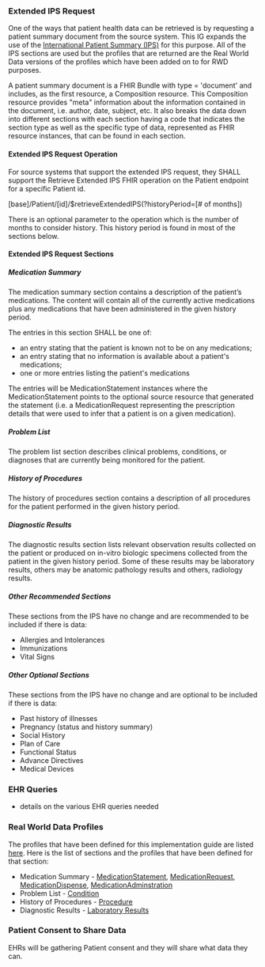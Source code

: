 ### Extended IPS Request
One of the ways that patient health data can be retrieved is by requesting a patient summary document from the source system.  This IG expands the use of the [International Patient Summary (IPS)](https://hl7.org/fhir/uv/ips/ipsStructure.html) for this purpose.  All of the IPS sections are used but the profiles that are returned are the Real World Data versions of the profiles which have been added on to for RWD purposes.

A patient summary document is a FHIR Bundle with type = 'document' and includes, as the first resource, a Composition resource.  This Composition resource provides "meta" information about the information contained in the document, i.e. author, date, subject, etc.  It also breaks the data down into different sections with each section having a code that indicates the section type as well as the specific type of data, represented as FHIR resource instances, that can be found in each section.

#### Extended IPS Request Operation
For source systems that support the extended IPS request, they SHALL support the Retrieve Extended IPS FHIR operation on the Patient endpoint for a specific Patient id.

[base]/Patient/[id]/$retrieveExtendedIPS(?historyPeriod=[# of months])

There is an optional parameter to the operation which is the number of months to consider history.  This history period is found in most of the sections below.

#### Extended IPS Request Sections
##### Medication Summary
The medication summary section contains a description of the patient’s medications.  The content will contain all of the currently active medications plus any medications that have been administered in the given history period.

The entries in this section SHALL be one of:

* an entry stating that the patient is known not to be on any medications;
* an entry stating that no information is available about a patient's medications;
* one or more entries listing the patient's medications

The entries will be MedicationStatement instances where the MedicationStatement points to the optional source resource that generated the statement (i.e. a MedicationRequest representing the prescription details that were used to infer that a patient is on a given medication).

##### Problem List
The problem list section describes clinical problems, conditions, or diagnoses that are currently being monitored for the patient.

##### History of Procedures
The history of procedures section contains a description of all procedures for the patient performed in the given history period.

##### Diagnostic Results
The diagnostic results section lists relevant observation results collected on the patient or produced on in-vitro biologic specimens collected from the patient in the given history period.  Some of these results may be laboratory results, others may be anatomic pathology results and others, radiology results.

##### Other Recommended Sections
These sections from the IPS have no change and are recommended to be included if there is data:

* Allergies and Intolerances
* Immunizations
* Vital Signs

##### Other Optional Sections
These sections from the IPS have no change and are optional to be included if there is data:

* Past history of illnesses
* Pregnancy (status and history summary)
* Social History
* Plan of Care
* Functional Status
* Advance Directives
* Medical Devices

### EHR Queries
 * details on the various EHR queries needed

### Real World Data Profiles
The profiles that have been defined for this implementation guide are listed [here](artifacts.html).  Here is the list of sections and the profiles that have been defined for that section:

* Medication Summary - [MedicationStatement](StructureDefinition-MedicationStatementRwd.html), [MedicationRequest](StructureDefinition-MedicationRequestRwd.html), [MedicationDispense](StructureDefinition-MedicationDispenseRwd.html), [MedicationAdminstration](StructureDefinition-MedicationAdministrationRwd.html)
* Problem List - [Condition](StructureDefinition-ConditionRwd.html)
* History of Procedures - [Procedure](StructureDefinition-ProcedureRwd.html)
* Diagnostic Results - [Laboratory Results](StructureDefinition-ObservationLaboratoryResultsRwd.html)

### Patient Consent to Share Data
EHRs will be gathering Patient consent and they will share what data they can.
